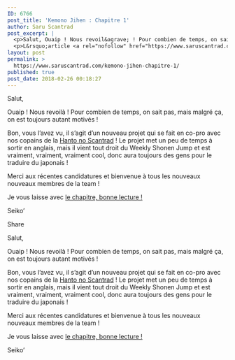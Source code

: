 ```yaml
---
ID: 6766
post_title: 'Kemono Jihen : Chapitre 1'
author: Saru Scantrad
post_excerpt: |
  <p>Salut, Ouaip ! Nous revoil&agrave; ! Pour combien de temps, on sait pas, mais malgr&eacute; &ccedil;a, on est toujours autant motiv&eacute;s ! Bon, vous...</p>
  <p>L&rsquo;article <a rel="nofollow" href="https://www.saruscantrad.com/kemono-jihen-chapitre-1/">Kemono Jihen : Chapitre 1</a> est apparu en premier sur <a rel="nofollow" href="https://www.saruscantrad.com/">Saru Scantrad</a>.</p>
layout: post
permalink: >
  https://www.saruscantrad.com/kemono-jihen-chapitre-1/
published: true
post_date: 2018-02-26 00:18:27
---
```

<div class="feedwordpress-gaffer-full-text"><div class="entry-inner">
<p>Salut,</p>
<p>Ouaip ! Nous revoilà ! Pour combien de temps, on sait pas, mais malgré ça, on est toujours autant motivés !</p>
<p>Bon, vous l’avez vu, il s’agit d’un nouveau projet qui se fait en co-pro avec nos copains de la <a href="https://hantonoscantrad.wordpress.com/">Hanto no Scantrad</a> ! Le projet met un peu de temps à sortir en anglais, mais il vient tout droit du Weekly Shonen Jump et est vraiment, vraiment, vraiment cool, donc aura toujours des gens pour le traduire du japonais !</p>
<p>Merci aux récentes candidatures et bienvenue à tous les nouveaux nouveaux membres de la team !</p>
<p>Je vous laisse avec <a href="https://read.saruscantrad.com/read/kemono-jihen/fr/1/1/page/1">le chapitre, bonne lecture !</a></p>
<p>Seiko’</p>
</div>
<div class="sharrre-container">
<span>Share</span><div id="twitter" data-url="https://www.saruscantrad.com/kemono-jihen-chapitre-1/" data-text="Kemono Jihen : Chapitre 1" data-title="Tweet"></div>
<div id="facebook" data-url="https://www.saruscantrad.com/kemono-jihen-chapitre-1/" data-text="Kemono Jihen : Chapitre 1" data-title="Like"></div>
<div id="googleplus" data-url="https://www.saruscantrad.com/kemono-jihen-chapitre-1/" data-text="Kemono Jihen : Chapitre 1" data-title="+1"></div>
<div id="pinterest" data-url="https://www.saruscantrad.com/kemono-jihen-chapitre-1/" data-text="Kemono Jihen : Chapitre 1" data-title="Pin It"></div>
</div><p>Salut,</p>
<p>Ouaip ! Nous revoilà ! Pour combien de temps, on sait pas, mais malgré ça, on est toujours autant motivés !</p>
<p>Bon, vous l’avez vu, il s’agit d’un nouveau projet qui se fait en co-pro avec nos copains de la <a href="https://hantonoscantrad.wordpress.com/">Hanto no Scantrad</a> ! Le projet met un peu de temps à sortir en anglais, mais il vient tout droit du Weekly Shonen Jump et est vraiment, vraiment, vraiment cool, donc aura toujours des gens pour le traduire du japonais !</p>
<p>Merci aux récentes candidatures et bienvenue à tous les nouveaux nouveaux membres de la team !</p>
<p>Je vous laisse avec <a href="https://read.saruscantrad.com/read/kemono-jihen/fr/1/1/page/1">le chapitre, bonne lecture !</a></p>
<p>Seiko’</p></div>